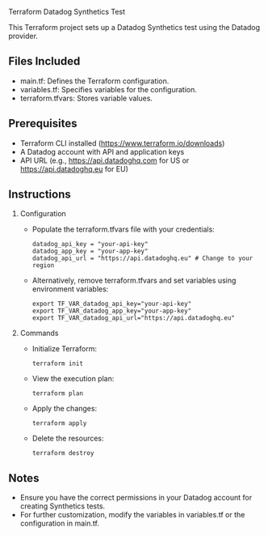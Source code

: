 Terraform Datadog Synthetics Test

This Terraform project sets up a Datadog Synthetics test using the Datadog provider.

Files Included
--------------
- main.tf: Defines the Terraform configuration.
- variables.tf: Specifies variables for the configuration.
- terraform.tfvars: Stores variable values.

Prerequisites
-------------
- Terraform CLI installed (https://www.terraform.io/downloads)
- A Datadog account with API and application keys
- API URL (e.g., https://api.datadoghq.com for US or https://api.datadoghq.eu for EU)

Instructions
------------
1. Configuration
   - Populate the terraform.tfvars file with your credentials:
     ```
     datadog_api_key = "your-api-key"
     datadog_app_key = "your-app-key"
     datadog_api_url = "https://api.datadoghq.eu" # Change to your region
     ```

   - Alternatively, remove terraform.tfvars and set variables using environment variables:
     ```
     export TF_VAR_datadog_api_key="your-api-key"
     export TF_VAR_datadog_app_key="your-app-key"
     export TF_VAR_datadog_api_url="https://api.datadoghq.eu"
     ```

2. Commands
   - Initialize Terraform:
     ```
     terraform init
     ```

   - View the execution plan:
     ```
     terraform plan
     ```

   - Apply the changes:
     ```
     terraform apply
     ```

   - Delete the resources:
     ```
     terraform destroy
     ```

Notes
-----
- Ensure you have the correct permissions in your Datadog account for creating Synthetics tests.
- For further customization, modify the variables in variables.tf or the configuration in main.tf.
